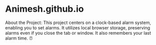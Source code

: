 # Animesh.github.io
 About the Project:  This project centers on a clock-based alarm system, enabling you to set alarms.  It utilizes local browser storage, preserving alarms even if you close the tab or window.  It also remembers your last alarm time. ⏰
